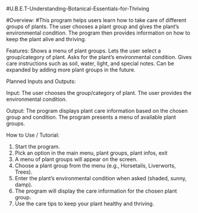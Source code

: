 #U.B.E.T-Understanding-Botanical-Essentials-for-Thriving


#Overview:
#This program helps users learn how to take care of different groups of plants. The user chooses a plant group and gives the plant’s environmental condition. The program then provides information on how to keep the plant alive and thriving.

Features:
Shows a menu of plant groups.
Lets the user select a group/category of plant.
Asks for the plant’s environmental condition.
Gives care instructions such as soil, water, light, and special notes.
Can be expanded by adding more plant groups in the future.

Planned Inputs and Outputs:

Input:
The user chooses the group/category of plant.
The user provides the environmental condition.


Output:
The program displays plant care information based on the chosen group and condition.
The program presents a menu of available plant groups.

How to Use / Tutorial:
1. Start the program.
2. Pick an option in the main menu, plant groups, plant infos, exit
2. A menu of plant groups will appear on the screen.
3. Choose a plant group from the menu (e.g., Horsetails, Liverworts, Trees).
4. Enter the plant’s environmental condition when asked (shaded, sunny, damp).
5. The program will display the care information for the chosen plant group.
6. Use the care tips to keep your plant healthy and thriving.
